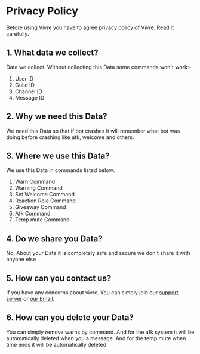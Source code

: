 # Privacy Policy 

Before using Vivre you have to agree privacy policy of Vivre. Read it carefully.

## 1. What data we collect?
Data we collect. Without collecting this Data some commands won't work:-
1) User ID
2) Guild ID
3) Channel ID
4) Message ID

## 2. Why we need this Data?
We need this Data so that if bot crashes it will remember what bot was doing before crashing like afk, welcome and others.
## 3. Where we use this Data?
We use this Data in commands listed below:
1) Warn Command
2) Warning Command
3) Set Welcome Command
4) Reaction Role Command
5) Giveaway Command
6) Afk Command
7) Temp mute Command


## 4. Do we share you Data?
No, About your Data it is completely safe and secure we don't share it with anyone else


## 5. How can you contact us? 
If you have any concerns about vivre. You can simply join our [support server](https://discord.gg/hW5yWHgEtf) or [our Email](mailto:vivrebot@gmail.com).


## 6. How can you delete your Data?
You can simply remove warns by command. And for the afk system it will be automatically deleted when you a message.
And for the temp mute when time ends it will be automatically deleted.
